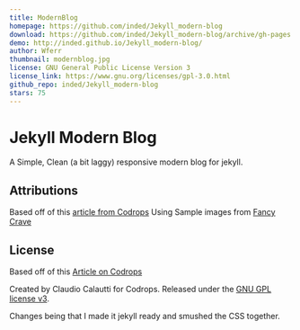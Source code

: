 ```yaml
---
title: ModernBlog
homepage: https://github.com/inded/Jekyll_modern-blog
download: https://github.com/inded/Jekyll_modern-blog/archive/gh-pages.zip
demo: http://inded.github.io/Jekyll_modern-blog/
author: Wferr
thumbnail: modernblog.jpg
license: GNU General Public License Version 3
license_link: https://www.gnu.org/licenses/gpl-3.0.html
github_repo: inded/Jekyll_modern-blog
stars: 75
---
```


# Jekyll Modern Blog

A Simple, Clean (a bit laggy) responsive modern blog for jekyll.

## Attributions
Based off of this [article from Codrops](http://tympanus.net/codrops/?p=24222)
Using Sample images from [Fancy Crave](http://fancycrave.com/)

## License

Based off of this [Article on Codrops](http://tympanus.net/codrops/?p=24222)

Created by Claudio Calautti for Codrops. Released under the
[GNU GPL license v3](https://www.gnu.org/licenses/gpl-3.0.html).

Changes being that I made it jekyll ready and smushed the CSS together.
